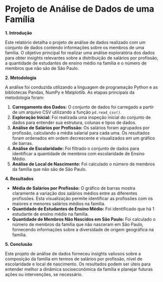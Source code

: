 # **Projeto de Análise de Dados de uma Família**

**1\. Introdução**

Este relatório detalha o projeto de análise de dados realizado com um conjunto de dados contendo informações sobre os membros de uma família. O objetivo principal foi realizar uma análise exploratória dos dados para obter insights relevantes sobre a distribuição de salários por profissão, a quantidade de estudantes de ensino médio na família e o número de membros que não são de São Paulo.

**2\. Metodologia**

A análise foi conduzida utilizando a linguagem de programação Python e as bibliotecas Pandas, NumPy e Matplotlib. As etapas principais da metodologia foram:

1. **Carregamento dos Dados:** O conjunto de dados foi carregado a partir de um arquivo CSV utilizando a função `pd.read_csv()`.  
2. **Exploração Inicial:** Foi realizada uma inspeção inicial do conjunto de dados para entender sua estrutura, colunas e tipos de dados.  
3. **Análise de Salários por Profissão:** Os salários foram agrupados por profissão, calculando a média salarial para cada uma. Os resultados foram ordenados em ordem decrescente e visualizados em um gráfico de barras.  
4. **Análise de Escolaridade:** Foi filtrado o conjunto de dados para identificar a quantidade de membros com escolaridade de Ensino Médio.  
5. **Análise de Local de Nascimento:** Foi calculado o número de membros da família que não são de São Paulo.

**4\. Resultados**

* **Média de Salários por Profissão:** O gráfico de barras mostra claramente a variação dos salários médios entre as diferentes profissões. Esta visualização permite identificar as profissões com os maiores e menores salários médios na família.  
* **Quantidade de Estudantes de Ensino Médio:** Foi identificado que há 1 estudante de ensino médio na família.  
* **Quantidade de Membros Não Nascidos em São Paulo:** Foi calculado o número de membros da família que não nasceram em São Paulo, fornecendo informações sobre a diversidade de origem geográfica na família.

**5\. Conclusão**

Este projeto de análise de dados forneceu insights valiosos sobre a composição da família em termos de salários por profissão, nível de escolaridade e local de nascimento. Os resultados podem ser úteis para entender melhor a dinâmica socioeconômica da família e planejar futuras ações ou intervenções, se necessário.
